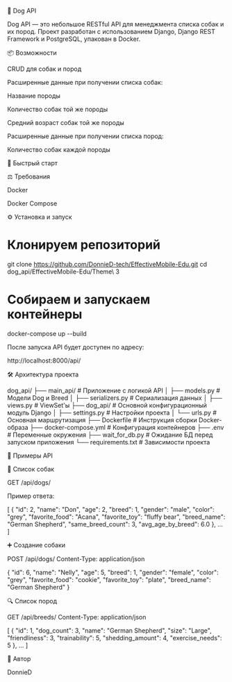 🐶 Dog API

Dog API — это небольшое RESTful API для менеджмента списка собак и их пород. Проект разработан с использованием Django, Django REST Framework и PostgreSQL, упакован в Docker.

📦 Возможности

CRUD для собак и пород


Расширенные данные при получении списка собак:

Название породы

Количество собак той же породы

Средний возраст собак той же породы

Расширенные данные при получении списка пород:

Количество собак каждой породы


🚀 Быстрый старт


⚖️ Требования

Docker

Docker Compose

⚙️ Установка и запуск

# Клонируем репозиторий
git clone https://github.com/DonnieD-tech/EffectiveMobile-Edu.git
cd dog_api/EffectiveMobile-Edu/Theme\ 3

# Собираем и запускаем контейнеры
docker-compose up --build

После запуска API будет доступен по адресу:

http://localhost:8000/api/

🛠 Архитектура проекта

dog_api/
├── main_api/                 # Приложение с логикой API
│   ├── models.py             # Модели Dog и Breed
│   ├── serializers.py        # Сериализация данных
│   ├── views.py              # ViewSet'ы
├── dog_api/                  # Основной конфигурационный модуль Django
│   ├── settings.py           # Настройки проекта
│   └── urls.py               # Основная маршрутизация
├── Dockerfile                # Инструкция сборки Docker-образа
├── docker-compose.yml        # Конфигурация контейнеров
├── .env                      # Переменные окружения
├── wait_for_db.py            # Ожидание БД перед запуском приложения
└── requirements.txt          # Зависимости проекта

📌 Примеры API

📂 Список собак

GET /api/dogs/

Пример ответа:

[
    {
        "id": 2,
        "name": "Don",
        "age": 2,
        "breed": 1,
        "gender": "male",
        "color": "grey",
        "favorite_food": "Acana",
        "favorite_toy": "fluffy bear",
        "breed_name": "German Shepherd",
        "same_breed_count": 3,
        "avg_age_by_breed": 6.0
    },
  ...
]

➕ Создание собаки

POST /api/dogs/
Content-Type: application/json

{
    "id": 6,
    "name": "Nelly",
    "age": 5,
    "breed": 1,
    "gender": "female",
    "color": "grey",
    "favorite_food": "cookie",
    "favorite_toy": "plate",
    "breed_name": "German Shepherd"
}

🔍 Список пород

GET /api/breeds/
Content-Type: application/json

[
    {
        "id": 1,
        "dog_count": 3,
        "name": "German Shepherd",
        "size": "Large",
        "friendliness": 3,
        "trainability": 5,
        "shedding_amount": 4,
        "exercise_needs": 5
    },
    ...
]

🤜 Автор

DonnieD